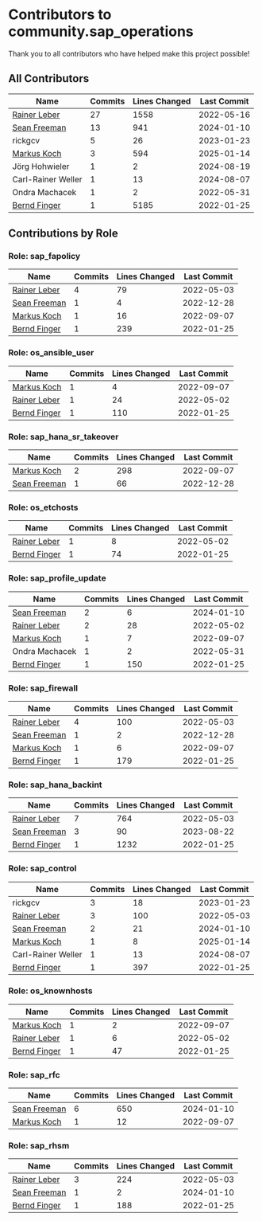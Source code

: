 # Contributors to community.sap_operations

Thank you to all contributors who have helped make this project possible!

## All Contributors

| Name | Commits | Lines Changed | Last Commit |
| ---- | ------- | ------------- | ----------- |
| [Rainer Leber](https://github.com/rainerleber) | 27 | 1558 | 2022-05-16 |
| [Sean Freeman](https://github.com/sean-freeman) | 13 | 941 | 2024-01-10 |
| rickgcv | 5 | 26 | 2023-01-23 |
| [Markus Koch](https://github.com/rhmk) | 3 | 594 | 2025-01-14 |
| Jörg Hohwieler | 1 | 2 | 2024-08-19 |
| Carl-Rainer Weller | 1 | 13 | 2024-08-07 |
| Ondra Machacek | 1 | 2 | 2022-05-31 |
| [Bernd Finger](https://github.com/berndfinger) | 1 | 5185 | 2022-01-25 |

## Contributions by Role

### Role: sap_fapolicy

| Name | Commits | Lines Changed | Last Commit |
| ---- | ------- | ------------- | ----------- |
| [Rainer Leber](https://github.com/rainerleber) | 4 | 79 | 2022-05-03 |
| [Sean Freeman](https://github.com/sean-freeman) | 1 | 4 | 2022-12-28 |
| [Markus Koch](https://github.com/rhmk) | 1 | 16 | 2022-09-07 |
| [Bernd Finger](https://github.com/berndfinger) | 1 | 239 | 2022-01-25 |

### Role: os_ansible_user

| Name | Commits | Lines Changed | Last Commit |
| ---- | ------- | ------------- | ----------- |
| [Markus Koch](https://github.com/rhmk) | 1 | 4 | 2022-09-07 |
| [Rainer Leber](https://github.com/rainerleber) | 1 | 24 | 2022-05-02 |
| [Bernd Finger](https://github.com/berndfinger) | 1 | 110 | 2022-01-25 |

### Role: sap_hana_sr_takeover

| Name | Commits | Lines Changed | Last Commit |
| ---- | ------- | ------------- | ----------- |
| [Markus Koch](https://github.com/rhmk) | 2 | 298 | 2022-09-07 |
| [Sean Freeman](https://github.com/sean-freeman) | 1 | 66 | 2022-12-28 |

### Role: os_etchosts

| Name | Commits | Lines Changed | Last Commit |
| ---- | ------- | ------------- | ----------- |
| [Rainer Leber](https://github.com/rainerleber) | 1 | 8 | 2022-05-02 |
| [Bernd Finger](https://github.com/berndfinger) | 1 | 74 | 2022-01-25 |

### Role: sap_profile_update

| Name | Commits | Lines Changed | Last Commit |
| ---- | ------- | ------------- | ----------- |
| [Sean Freeman](https://github.com/sean-freeman) | 2 | 6 | 2024-01-10 |
| [Rainer Leber](https://github.com/rainerleber) | 2 | 28 | 2022-05-02 |
| [Markus Koch](https://github.com/rhmk) | 1 | 7 | 2022-09-07 |
| Ondra Machacek | 1 | 2 | 2022-05-31 |
| [Bernd Finger](https://github.com/berndfinger) | 1 | 150 | 2022-01-25 |

### Role: sap_firewall

| Name | Commits | Lines Changed | Last Commit |
| ---- | ------- | ------------- | ----------- |
| [Rainer Leber](https://github.com/rainerleber) | 4 | 100 | 2022-05-03 |
| [Sean Freeman](https://github.com/sean-freeman) | 1 | 2 | 2022-12-28 |
| [Markus Koch](https://github.com/rhmk) | 1 | 6 | 2022-09-07 |
| [Bernd Finger](https://github.com/berndfinger) | 1 | 179 | 2022-01-25 |

### Role: sap_hana_backint

| Name | Commits | Lines Changed | Last Commit |
| ---- | ------- | ------------- | ----------- |
| [Rainer Leber](https://github.com/rainerleber) | 7 | 764 | 2022-05-03 |
| [Sean Freeman](https://github.com/sean-freeman) | 3 | 90 | 2023-08-22 |
| [Bernd Finger](https://github.com/berndfinger) | 1 | 1232 | 2022-01-25 |

### Role: sap_control

| Name | Commits | Lines Changed | Last Commit |
| ---- | ------- | ------------- | ----------- |
| rickgcv | 3 | 18 | 2023-01-23 |
| [Rainer Leber](https://github.com/rainerleber) | 3 | 100 | 2022-05-03 |
| [Sean Freeman](https://github.com/sean-freeman) | 2 | 21 | 2024-01-10 |
| [Markus Koch](https://github.com/rhmk) | 1 | 8 | 2025-01-14 |
| Carl-Rainer Weller | 1 | 13 | 2024-08-07 |
| [Bernd Finger](https://github.com/berndfinger) | 1 | 397 | 2022-01-25 |

### Role: os_knownhosts

| Name | Commits | Lines Changed | Last Commit |
| ---- | ------- | ------------- | ----------- |
| [Markus Koch](https://github.com/rhmk) | 1 | 2 | 2022-09-07 |
| [Rainer Leber](https://github.com/rainerleber) | 1 | 6 | 2022-05-02 |
| [Bernd Finger](https://github.com/berndfinger) | 1 | 47 | 2022-01-25 |

### Role: sap_rfc

| Name | Commits | Lines Changed | Last Commit |
| ---- | ------- | ------------- | ----------- |
| [Sean Freeman](https://github.com/sean-freeman) | 6 | 650 | 2024-01-10 |
| [Markus Koch](https://github.com/rhmk) | 1 | 12 | 2022-09-07 |

### Role: sap_rhsm

| Name | Commits | Lines Changed | Last Commit |
| ---- | ------- | ------------- | ----------- |
| [Rainer Leber](https://github.com/rainerleber) | 3 | 224 | 2022-05-03 |
| [Sean Freeman](https://github.com/sean-freeman) | 1 | 2 | 2024-01-10 |
| [Bernd Finger](https://github.com/berndfinger) | 1 | 188 | 2022-01-25 |

